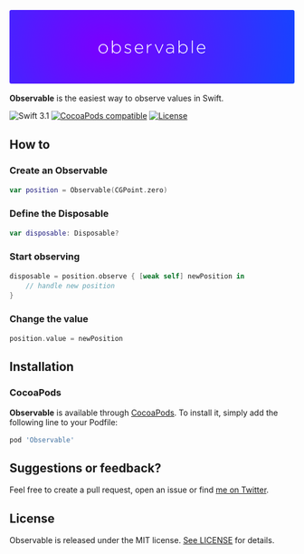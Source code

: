 <p align="center">
    <img src="art/header.png" width="890" alt="Observable"/>
</p>

**Observable** is the easiest way to observe values in Swift.

![Swift 3.1](https://img.shields.io/badge/Swift-3.1-orange.svg)
[![CocoaPods compatible](https://img.shields.io/cocoapods/v/Observable.svg)](#cocoapods)
[![License](http://img.shields.io/:license-mit-blue.svg)](http://doge.mit-license.org)


## How to

### Create an Observable 

```swift
var position = Observable(CGPoint.zero)
```

### Define the Disposable

```swift
var disposable: Disposable?
```

### Start observing

```swift
disposable = position.observe { [weak self] newPosition in
    // handle new position
}
```

### Change the value

```swift
position.value = newPosition
```

## Installation

### CocoaPods

**Observable** is available through [CocoaPods](http://cocoapods.org). To install
it, simply add the following line to your Podfile:

```ruby
pod 'Observable'
```

## Suggestions or feedback?

Feel free to create a pull request, open an issue or find [me on Twitter](https://twitter.com/roberthein).

## License

Observable is released under the MIT license. [See LICENSE](https://github.com/roberthein/Observable/blob/master/LICENSE) for details.
